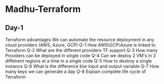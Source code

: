 # Madhu-Terraform
## Day-1 
Terraform advantages
We can automate the resource deployment in any cloud providers (AWS, Azure, GCP)
Q-1 How AWS\GCP\Azure is linked to Terraform
Q-2 What are the different providers TF support
Q-3 How many Providers can be deployed in single code
Q-4 Can we deploy 2 VM's in 2 diffetrent regions at a time in a single code
Q-5 How to destroy a single instance
Q-6 What is the difference b\w input and output variable
Q-7 How many keys we can generate a day
Q-8 Explain complete life cycle of Terraform
